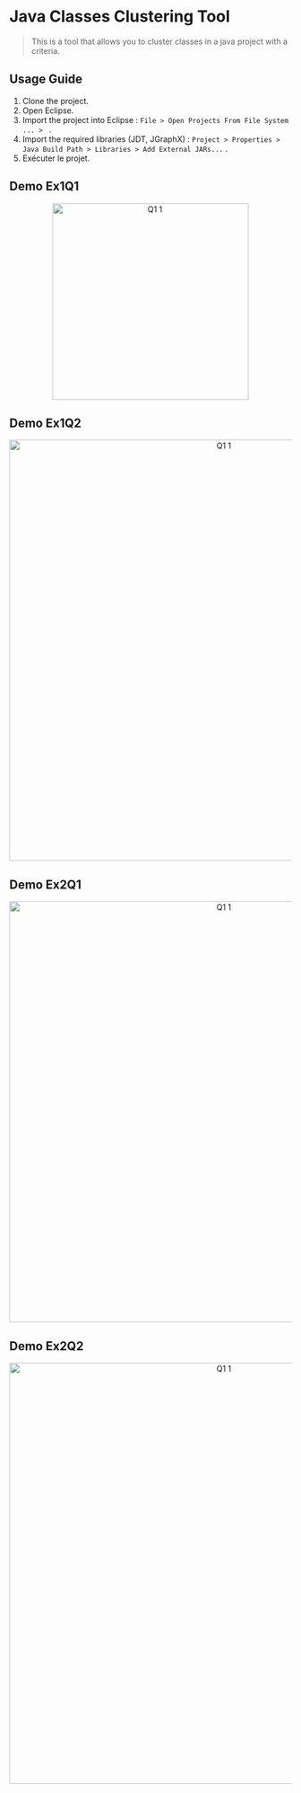 # Java Classes Clustering Tool
> This is a tool that allows you to cluster classes in a java project with a criteria.

## Usage Guide
1. Clone the project.
2. Open Eclipse.
3. Import the project into Eclipse : `File > Open Projects From File System ... > ` .
4. Import the required libraries (JDT, JGraphX) : `Project > Properties > Java Build Path > Libraries > Add External JARs...` .
5. Exécuter le projet.

## Demo Ex1Q1
<div align="center">
  <img  width="350" alt="Q1 1" src="https://github.com/user-attachments/assets/2f161a52-6584-470a-bc43-38931fd06525">
</div>

## Demo Ex1Q2
<div align="center">
  <img  width="750" alt="Q1 1" src="https://github.com/user-attachments/assets/f21fa03c-3a3b-4ecb-aa0e-339cda8e94c7">
</div>

## Demo Ex2Q1
<div align="center">
  <img  width="750" alt="Q1 1" src="https://github.com/user-attachments/assets/6040e480-8250-4943-ac50-93a83b37fd1f">
</div>

## Demo Ex2Q2
<div align="center">
  <img  width="750" alt="Q1 1" src="https://github.com/user-attachments/assets/d748563c-46d2-4f60-8916-ac385e0620af">
</div>
